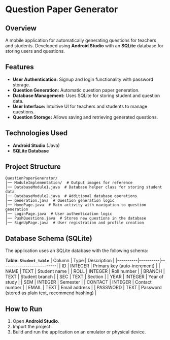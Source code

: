 # Question Paper Generator

## Overview
A mobile application for automatically generating questions for teachers and students. Developed using **Android Studio** with an **SQLite** database for storing users and questions.

## Features
- **User Authentication:** Signup and login functionality with password storage.
- **Question Generation:** Automatic question paper generation.
- **Database Management:** Uses SQLite for storing student and question data.
- **User Interface:** Intuitive UI for teachers and students to manage questions.
- **Question Storage:** Allows saving and retrieving generated questions.

## Technologies Used
- **Android Studio** (Java)
- **SQLite Database**

## Project Structure
```
QuestionPaperGenerator/
│── ModuleImplementation/  # Output images for reference
│── DatabaseModule1.java  # Database helper class for storing student data
│── DatabaseModule2.java  # Additional database operations
│── Generation.java  # Question generation logic
│── HomePage.java  # Main activity with navigation to question generation
│── LoginPage.java  # User authentication logic
│── PushQuestions.java  # Stores new questions in the database
│── SignUpPage.java  # User registration and profile creation
```

## Database Schema (SQLite)
The application uses an SQLite database with the following schema:

**Table: `Student_table`**
| Column   | Type      | Description               |
|----------|----------|---------------------------|
| ID       | INTEGER  | Primary key (auto-increment) |
| NAME     | TEXT     | Student name |
| ROLL     | INTEGER  | Roll number |
| BRANCH   | TEXT     | Student branch |
| SEC      | TEXT     | Section |
| YEAR     | INTEGER  | Year of study |
| SEM      | INTEGER  | Semester |
| CONTACT  | INTEGER  | Contact number |
| EMAIL    | TEXT     | Email address |
| PASSWORD | TEXT     | Password (stored as plain text, recommend hashing) |

## How to Run
1. Open **Android Studio**.
2. Import the project.
3. Build and run the application on an emulator or physical device.
